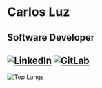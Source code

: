 # Carlos Luz
## Software Developer

[![LinkedIn](https://img.shields.io/badge/LinkedIn-0077B5?style=for-the-badge&logo=linkedin&logoColor=white)](https://www.linkedin.com/in/carloshdluz/)  [![GitLab](https://img.shields.io/badge/GitLab-330F63?style=for-the-badge&logo=gitlab&logoColor=white)](https://gitlab.com/CarlosHDL)
------

![Top Langs](https://github-readme-stats-git-masterrstaa-rickstaa.vercel.app/api/top-langs/?username=CarlosHDLuz&bg_color=000&border_color=30A3DC&title_color=E94D5F&text_color=FFF)

